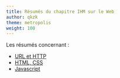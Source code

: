 ```yaml
---
title: Résumés du chapitre IHM sur le Web
author: qkzk
theme: metropolis
weight: 100
---
```


Les résumés concernant :

* [URL et HTTP](./resume_url_http)
* [HTML, CSS](./resume_html_css)
* [Javascript](./resume_javascript)
